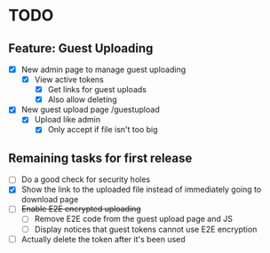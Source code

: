 # TODO

## Feature: Guest Uploading
- [x] New admin page to manage guest uploading
  - [x] View active tokens
    - [x] Get links for guest uploads
    - [x] Also allow deleting
- [x] New guest upload page /guestupload
  - [x] Upload like admin
    - [x] Only accept if file isn't too big

## Remaining tasks for first release
- [ ] Do a good check for security holes
- [x] Show the link to the uploaded file instead of immediately going to download page
- [ ] ~~Enable E2E encrypted uploading~~
  - [ ] Remove E2E code from the guest upload page and JS
  - [ ] Display notices that guest tokens cannot use E2E encryption
- [ ] Actually delete the token after it's been used
